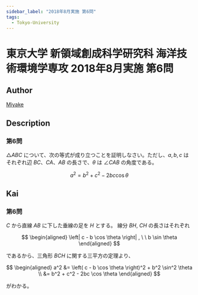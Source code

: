 ```yaml
---
sidebar_label: "2018年8月実施 第6問"
tags:
  - Tokyo-University
---
```

# 東京大学 新領域創成科学研究科 海洋技術環境学専攻 2018年8月実施 第6問

## **Author**
[Miyake](https://miyake.github.io/exams/index.html)

## **Description**
### 第6問
$\triangle ABC$ について、次の等式が成り立つことを証明しなさい。ただし、$a, b, c$ はそれぞれ辺 $BC$、$CA$、$AB$ の長さで、$\theta$ は $\angle CAB$ の角度である。 

$$
a^2 = b^2 + c^2 - 2bc \cos \theta
$$

## **Kai**
### 第6問
$C$ から直線 $AB$ に下した垂線の足を $H$ とする。
線分 $BH$, $CH$ の長さはそれぞれ

$$
\begin{aligned}
\left| c - b \cos \theta \right|
, \ \ 
b \sin \theta
\end{aligned}
$$

であるから、三角形 $BCH$ に関する三平方の定理より、

$$
\begin{aligned}
a^2
&= \left( c - b \cos \theta \right)^2 + b^2 \sin^2 \theta
\\
&= b^2 + c^2 - 2bc \cos \theta
\end{aligned}
$$

がわかる。